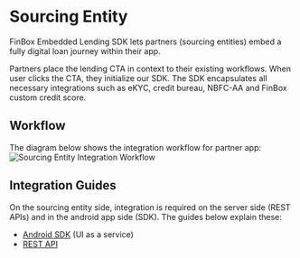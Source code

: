 # Sourcing Entity
FinBox Embedded Lending SDK lets partners (sourcing entities) embed a fully digital loan journey within their app.

Partners place the lending CTA in context to their existing workflows. When user clicks the CTA, they initialize our SDK. The SDK encapsulates all necessary integrations such as eKYC, credit bureau, NBFC-AA and FinBox custom credit score.

## Workflow
The diagram below shows the integration workflow for partner app:
<img src="https://finbox-cdn.s3.ap-south-1.amazonaws.com/docs/assets/ill_sourcing_entity_flow.png" alt="Sourcing Entity Integration Workflow" />

## Integration Guides
On the sourcing entity side, integration is required on the server side (REST APIs) and in the android app side (SDK). The guides below explain these:
- [Android SDK](/middleware/android-sdk.html) (UI as a service)
- [REST API](/middleware/sourcing-rest-api.html)